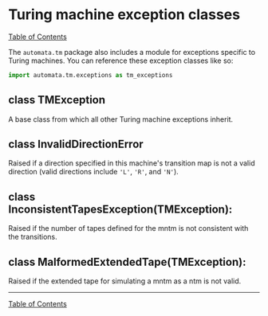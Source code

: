 # Turing machine exception classes

[Table of Contents](../index.md)

The `automata.tm` package also includes a module for exceptions specific to
Turing machines. You can reference these exception classes like so:

```python
import automata.tm.exceptions as tm_exceptions
```

## class TMException

A base class from which all other Turing machine exceptions inherit.

## class InvalidDirectionError

Raised if a direction specified in this machine's transition map is not a valid
direction (valid directions include `'L'`, `'R'`, and `'N'`).

## class InconsistentTapesException(TMException):

Raised if the number of tapes defined for the mntm is not consistent with the transitions.

## class MalformedExtendedTape(TMException):

Raised if the extended tape for simulating a mntm as a ntm is not valid.

------

[Table of Contents](../index.md)
